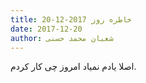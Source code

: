 ```yaml
---
title: خاطره روز 2017-12-20
date: 2017-12-20
author: شعبان محمد حسنی
---
```


اصلا یادم نمیاد امروز چی کار کردم.